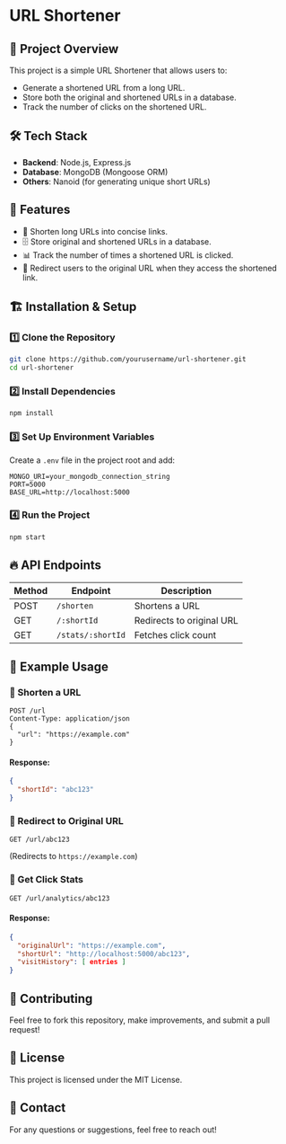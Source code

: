 # URL Shortener

## 🚀 Project Overview
This project is a simple URL Shortener that allows users to:
- Generate a shortened URL from a long URL.
- Store both the original and shortened URLs in a database.
- Track the number of clicks on the shortened URL.

## 🛠️ Tech Stack
- **Backend**: Node.js, Express.js
- **Database**: MongoDB (Mongoose ORM)
- **Others**: Nanoid (for generating unique short URLs)

## 📌 Features
- 🔗 Shorten long URLs into concise links.
- 🗄️ Store original and shortened URLs in a database.
- 📊 Track the number of times a shortened URL is clicked.
- 🚀 Redirect users to the original URL when they access the shortened link.

## 🏗️ Installation & Setup
### 1️⃣ Clone the Repository
```sh
git clone https://github.com/yourusername/url-shortener.git
cd url-shortener
```

### 2️⃣ Install Dependencies
```sh
npm install
```

### 3️⃣ Set Up Environment Variables
Create a `.env` file in the project root and add:
```env
MONGO_URI=your_mongodb_connection_string
PORT=5000
BASE_URL=http://localhost:5000
```

### 4️⃣ Run the Project
```sh
npm start
```

## 🔥 API Endpoints
| Method | Endpoint       | Description              |
|--------|--------------|--------------------------|
| POST   | `/shorten`   | Shortens a URL          |
| GET    | `/:shortId`  | Redirects to original URL |
| GET    | `/stats/:shortId` | Fetches click count |

## 📌 Example Usage
### 🔹 Shorten a URL
```http
POST /url
Content-Type: application/json
{
  "url": "https://example.com"
}
```
#### Response:
```json
{
  "shortId": "abc123"
}
```

### 🔹 Redirect to Original URL
```http
GET /url/abc123
```
(Redirects to `https://example.com`)

### 🔹 Get Click Stats
```http
GET /url/analytics/abc123
```
#### Response:
```json
{
  "originalUrl": "https://example.com",
  "shortUrl": "http://localhost:5000/abc123",
  "visitHistory": [ entries ]
}
```

## 🤝 Contributing
Feel free to fork this repository, make improvements, and submit a pull request!

## 📜 License
This project is licensed under the MIT License.

## 📧 Contact
For any questions or suggestions, feel free to reach out!

